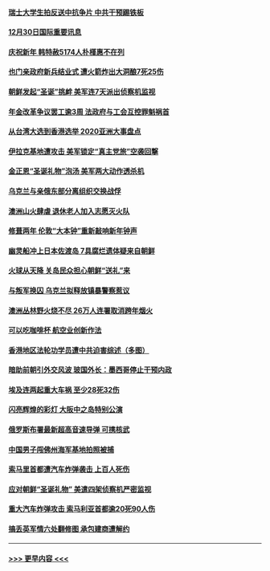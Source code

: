 #### [瑞士大学生拍反送中抗争片 中共干预踢铁板](../pages/prog202/a102740798.md?t=12302031) 
#### [12月30日国际重要讯息](../pages/prog202/a102740774.md?t=12302031) 
#### [庆祝新年 韩特赦5174人朴槿惠不在列](../pages/prog202/a102740710.md?t=12302031) 
#### [也门亲政府新兵结业式 遭火箭炸出大洞酿7死25伤](../pages/prog202/a102740619.md?t=12302031) 
#### [朝鲜发起“圣诞”挑衅 美军连7天派出侦察机监视](../pages/prog202/a102740546.md?t=12302031) 
#### [年金改革争议罢工逾3周 法政府与工会互控罪魁祸首](../pages/prog202/a102740462.md?t=12302031) 
#### [从台湾大选到香港选举 2020亚洲大事盘点](../pages/prog202/a102740391.md?t=12302031) 
#### [伊拉克基地遭攻击 美军锁定“真主党旅”空袭回撃](../pages/prog202/a102740343.md?t=12302031) 
#### [金正恩“圣诞礼物”泡汤 美军两大动作透杀机](../pages/prog202/a102740338.md?t=12302031) 
#### [乌克兰与亲俄东部分离组织交换战俘](../pages/prog202/a102740246.md?t=12302031) 
#### [澳洲山火肆虐 退休老人加入志愿灭火队](../pages/prog202/a102740180.md?t=12302031) 
#### [修葺两年 伦敦“大本钟”重新敲响新年钟声](../pages/prog202/a102740157.md?t=12302031) 
#### [幽灵船冲上日本佐渡岛 7具腐烂遗体疑来自朝鲜](../pages/prog202/a102740003.md?t=12302031) 
#### [火球从天降 关岛民众担心朝鲜“送礼”来](../pages/prog202/a102739991.md?t=12302031) 
#### [与叛军换囚 乌克兰拟释放镇暴警察惹议](../pages/prog202/a102739941.md?t=12302031) 
#### [澳洲丛林野火烧不尽 26万人连署取消跨年烟火](../pages/prog202/a102739948.md?t=12302031) 
#### [可以吃咖啡杯 航空业创新作法](../pages/prog202/a102739933.md?t=12302031) 
#### [香港地区法轮功学员遭中共迫害综述（多图）](../pages/prog202/a102739910.md?t=12302031) 
#### [暗助前朝引外交风波 玻国外长：墨西哥停止干预内政](../pages/prog202/a102739899.md?t=12302031) 
#### [埃及连两起重大车祸 至少28死32伤](../pages/prog202/a102739832.md?t=12302031) 
#### [闪亮辉煌的彩灯 大阪中之岛特别公演](../pages/prog202/a102739611.md?t=12302031) 
#### [俄罗斯布署最新超高音速导弹 可携核武](../pages/prog202/a102739538.md?t=12302031) 
#### [中国男子闯佛州海军基地拍照被捕](../pages/prog202/a102739515.md?t=12302031) 
#### [索马里首都遭汽车炸弹袭击 上百人死伤](../pages/prog202/a102739504.md?t=12302031) 
#### [应对朝鲜“圣诞礼物” 美遣四架侦察机严密监视](../pages/prog202/a102739495.md?t=12302031) 
#### [重大汽车炸弹攻击 索马利亚首都逾20死90人伤](../pages/prog202/a102739413.md?t=12302031) 
#### [搞丢英军情六处翻修图 承包建商遭解约](../pages/prog202/a102739401.md?t=12302031) 

----
#### [ >>> 更早内容 <<< ](../indexes/prog202-earlier.md)
